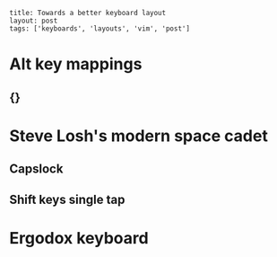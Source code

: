 ```
title: Towards a better keyboard layout
layout: post
tags: ['keyboards', 'layouts', 'vim', 'post']
```

# Alt key mappings
## {}[]()

# Steve Losh's modern space cadet
## Capslock 
## Shift keys single tap

# Ergodox keyboard

